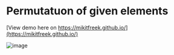 # Permutatuon of given elements

[View demo here on https://mikitfreek.github.io/](https://mikitfreek.github.io/)

![image](https://user-images.githubusercontent.com/65701109/170891193-38785723-12a9-470b-bb60-8bc033062e15.png)
